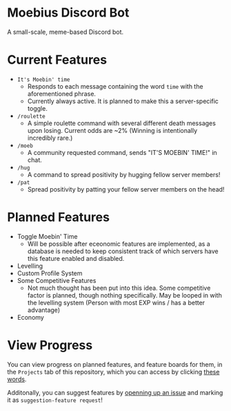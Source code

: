 # Moebius Discord Bot

A small-scale, meme-based Discord bot.

# Current Features

* `It's Moebin' time`
  * Responds to each message containing the word `time` with the aforementioned phrase.
  * Currently always active. It is planned to make this a server-specific toggle.
* `/roulette`
  * A simple roulette command with several different death messages upon losing. Current odds are ~2% (Winning is intentionally incredibly rare.)
* `/moeb`
  * A community requested command, sends "IT'S MOEBIN' TIME!" in chat.
* `/hug`
  * A command to spread positivity by hugging fellow server members!
* `/pat`
  * Spread positivity by patting your fellow server members on the head!
  
# Planned Features
* Toggle Moebin' Time
  * Will be possible after eceonomic features are implemented, as a database is needed to keep consistent track of which servers have this feature enabled and disabled.
* Levelling
* Custom Profile System
* Some Competitive Features
  * Not much thought has been put into this idea. Some competitive factor is planned, though nothing specifically. May be looped in with the levelling system (Person with most EXP wins / has a better advantage)
* Economy

# View Progress
You can view progress on planned features, and feature boards for them, in the `Projects` tab of this repository, which you can access by clicking [these words](https://github.com/RingoOrigo/moebius-bot/projects).

Additonally, you can suggest features by [openning up an issue](https://github.com/RingoOrigo/moebius-bot/issues/new) and marking it as `suggestion-feature request`!
